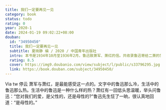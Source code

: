 ```yaml
---
title: 我们一定要再见一见
category: book
status: todo
rating: 0
year: 2020-1
date: 2024-01-19 09:02:22+08:00
douban:
  id: "34950450"
  title: 我们一定要再见一见
  subtitle: 夏晓静 编 / 2020 / 中国青年出版社
  intro: 本书是1934年10月至1936年2月，鲁迅致萧军、萧红的信。共收录鲁迅寄给二萧的53封信。1934年10月，萧军、萧红从青岛的荒岛书店给上海内山书店的鲁迅先生投递了第一封信，意外地接到鲁迅的复信。自此，二萧和伟大的导师鲁迅先生的友谊掀开了新的一页。同城投递的53封信，见证着萧军、萧红在上海颠簸流离的生活处境和他们二人在文学创作上的跋涉与成就，也见证了鲁迅对二人的倾心帮助，三个人的纯真友谊在书信中再次复活。
  rating: 8.5
  cover: https://img9.doubanio.com/view/subject/l/public/s33796295.jpg
  link: https://book.douban.com/subject/34950450/
---
```


Via tw 停云 萧军与萧红，是最能感受这一点的。文字中的鲁迅那么冷，生活中的鲁迅那么热。生活中的鲁迅是一种什么样的热？萧红有一回低头思温暖，举头问鲁迅：“您对我们的爱，是父性的，还是母性的?”鲁迅先生怔了一晌，很认真地回道：“是母性的。”
